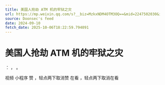 ```yaml
---
title: 美国人抢劫 ATM 机的牢狱之灾
url: https://mp.weixin.qq.com/s?__biz=MzkxNDM4OTM3OQ==&mid=2247502030&idx=2&sn=8b3c8ee83933c08624878d662ccba7d1
source: Doonsec's feed
date: 2024-09-10
fetch_date: 2025-10-06T18:22:59.794091
---
```


# 美国人抢劫 ATM 机的牢狱之灾

：
，
。

视频
小程序
赞
，轻点两下取消赞
在看
，轻点两下取消在看